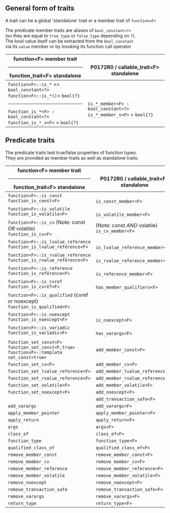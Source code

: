 ## General form of traits

A trait can be a global 'standalone' trait or a member trait of `function<F>` 

The predicate member traits are aliases of `bool_constant<?>`
<br>(so they are equal to `true_type` or `false_type` depending on `?`).
<br>The bool value itself can be extracted from the `bool_constant`
<br>via its `value` member or by invoking its function call operator

| function\<F\> member trait<hr>function_trait\<F\> standalone | <br>P0172R0 / callable_trait\<F\> standalone |
|----|----|
|`function<F>::is_*` == `bool_constant<?>`<br>`function<F>::is_*()`= `bool{?}`<hr>`function_is_*<F> : bool_constant<?>`<br>`function_is_*_v<F>` = `bool{?}`|<br><br>`is_*_member<F> : bool_constant<?>`<br>`is_*_member_v<F>` = `bool{?}`|

## **Predicate** traits
The predicate traits test true/false properties of function types.
<br>They are provided as member traits as well as standalone traits.


| function\<F\> member trait<hr>function_trait\<F\> standalone | <br>P0172R0 / callable_trait\<F\> standalone |
|----|----|
|`function<F>::is_const`<br>`function_is_const<F>`|<br>`is_const_member<F>`|
|`function<F>::is_volatile`<br>`function_is_volatile<F>`|<br>`is_volatile_member<F>`|
|`function<F>::is_cv` (Note: const *OR* volatile)<br>`function_is_cv<F>`| (Note: const *AND* volatile)<br>`is_cv_member<F>`|
|`function<F>::is_lvalue_reference`<br>`function_is_lvalue_reference<F>`|<br>`is_lvalue_reference_member<F>`|
|`function<F>::is_rvalue_reference`<br>`function_is_rvalue_reference<F>`|<br>`is_rvalue_reference_member<F>`|
|`function<F>::is_reference`<br>`function_is_reference<F>`|<br>`is_reference_member<F>`|
|`function<F>::is_cvref`<br>`function_is_cvref<F>`|<br>`has_member_qualifiers<F>`|
|`function<F>::is_qualified` (cvref or noexcept)<br>`function_is_qualified<F>`||
|`function<F>::is_noexcept`<br>`function_is_noexcept<F>`|<br>`is_noexcept<F>`|
|`function<F>::is_variadic`<br>`function_is_variadic<F>`|<br>`has_varargs<F>`|
||||
|`function_set_const<F>`<br>`function_set_const<F,true>`<br>`function<F>::template set_const<true>`|`add_member_const<F>`|
|`function_set_cv<F>`|`add_member_cv<F>`|
|`function_set_lvalue_reference<F>`|`add_member_lvalue_reference<F>`|
|`function_set_rvalue_reference<F>`|`add_member_rvalue_reference<F>`|
|`function_set_volatile<F>`|`add_member_volatile<F>`|
|`function_set_noexcept<F>`|`add_noexcept<F>`|
||`add_transaction_safe<F>`|
|`add_varargs`|`add_varargs<F>`|
|`apply_member_pointer`|`apply_member_pointer<F>`|
|`apply_return`|`apply_return<F>`|
|`args`|`args<F>`|
|`class_of`|`class_of<F>`|
|`function_type`|`function_type<F>`|
|`qualified_class_of`|`qualified_class_of<F>`|
|`remove_member_const`|`remove_member_const<F>`|
|`remove_member_cv`|`remove_member_cv<F>`|
|`remove_member_reference`|`remove_member_reference<F>`|
|`remove_member_volatile`|`remove_member_volatile<F>`|
|`remove_noexcept`|`remove_noexcept<F>`|
|`remove_transaction_safe`|`remove_transaction_safe<F>`|
|`remove_varargs`|`remove_varargs<F>`|
|`return_type`|`return_type<F>`|

